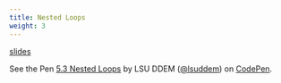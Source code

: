 ```yaml
---
title: Nested Loops
weight: 3
---
```


[slides](../presentation6_3)

<p data-height="600" data-theme-id="33744" data-slug-hash="8eba20ba2378ca956ac3cf2619271bd3" data-default-tab="js" data-user="lsuddem" data-pen-title="5.3 Nested Loops" data-editable="true" class="codepen">See the Pen <a href="https://codepen.io/lsuddem/pen/8eba20ba2378ca956ac3cf2619271bd3/">5.3 Nested Loops</a> by LSU DDEM (<a href="https://codepen.io/lsuddem">@lsuddem</a>) on <a href="https://codepen.io">CodePen</a>.</p>
<script async src="https://static.codepen.io/assets/embed/ei.js"></script>